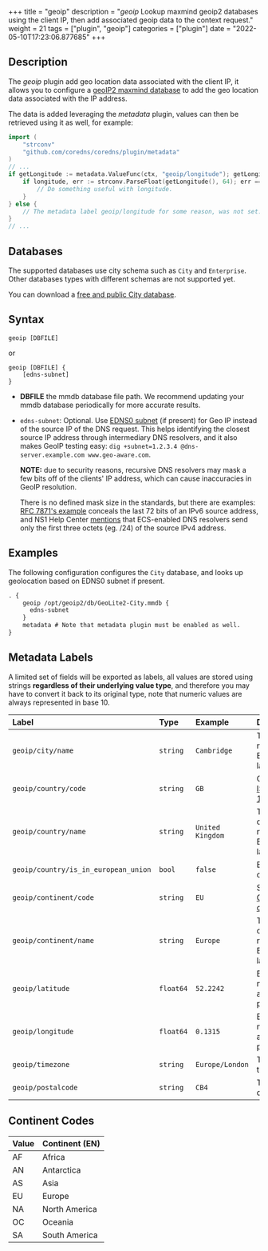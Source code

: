 +++
title = "geoip"
description = "*geoip* Lookup maxmind geoip2 databases using the client IP, then add associated geoip data to the context request."
weight = 21
tags = ["plugin", "geoip"]
categories = ["plugin"]
date = "2022-05-10T17:23:06.877685"
+++

## Description

The *geoip* plugin add geo location data associated with the client IP, it allows you to configure a [geoIP2 maxmind database](https://dev.maxmind.com/geoip/docs/databases) to add the geo location data associated with the IP address.

The data is added leveraging the *metadata* plugin, values can then be retrieved using it as well, for example:

```go
import (
    "strconv"
    "github.com/coredns/coredns/plugin/metadata"
)
// ...
if getLongitude := metadata.ValueFunc(ctx, "geoip/longitude"); getLongitude != nil {
    if longitude, err := strconv.ParseFloat(getLongitude(), 64); err == nil {
        // Do something useful with longitude.
    }
} else {
    // The metadata label geoip/longitude for some reason, was not set.
}
// ...
```

## Databases

The supported databases use city schema such as `City` and `Enterprise`. Other databases types with different schemas are not supported yet.

You can download a [free and public City database](https://dev.maxmind.com/geoip/geolite2-free-geolocation-data).

## Syntax

```text
geoip [DBFILE]
```

or

```text
geoip [DBFILE] {
    [edns-subnet]
}
```

* **DBFILE** the mmdb database file path. We recommend updating your mmdb database periodically for more accurate results.
* `edns-subnet`: Optional. Use [EDNS0 subnet](https://en.wikipedia.org/wiki/EDNS_Client_Subnet) (if present) for Geo IP instead of the source IP of the DNS request. This helps identifying the closest source IP address through intermediary DNS resolvers, and it also makes GeoIP testing easy: `dig +subnet=1.2.3.4 @dns-server.example.com www.geo-aware.com`.

  **NOTE:** due to security reasons, recursive DNS resolvers may mask a few bits off of the clients' IP address, which can cause inaccuracies in GeoIP resolution.

  There is no defined mask size in the standards, but there are examples: [RFC 7871's example](https://datatracker.ietf.org/doc/html/rfc7871#section-13) conceals the last 72 bits of an IPv6 source address, and NS1 Help Center [mentions](https://help.ns1.com/hc/en-us/articles/360020256573-About-the-EDNS-Client-Subnet-ECS-DNS-extension) that ECS-enabled DNS resolvers send only the first three octets (eg. /24) of the source IPv4 address.

## Examples

The following configuration configures the `City` database, and looks up geolocation based on EDNS0 subnet if present.

```txt
. {
    geoip /opt/geoip2/db/GeoLite2-City.mmdb {
      edns-subnet
    }
    metadata # Note that metadata plugin must be enabled as well.
}
```

## Metadata Labels

A limited set of fields will be exported as labels, all values are stored using strings **regardless of their underlying value type**, and therefore you may have to convert it back to its original type, note that numeric values are always represented in base 10.

| Label                                | Type      | Example          | Description
| :----------------------------------- | :-------- | :--------------  | :------------------
| `geoip/city/name`                    | `string`  | `Cambridge`      | Then city name in English language.
| `geoip/country/code`                 | `string`  | `GB`             | Country [ISO 3166-1](https://en.wikipedia.org/wiki/ISO_3166-1) code.
| `geoip/country/name`                 | `string`  | `United Kingdom` | The country name in English language.
| `geoip/country/is_in_european_union` | `bool`    | `false`          | Either `true` or `false`.
| `geoip/continent/code`               | `string`  | `EU`             | See [Continent codes](#ContinentCodes).
| `geoip/continent/name`               | `string`  | `Europe`         | The continent name in English language.
| `geoip/latitude`                     | `float64` | `52.2242`        | Base 10, max available precision.
| `geoip/longitude`                    | `float64` | `0.1315`         | Base 10, max available precision.
| `geoip/timezone`                     | `string`  | `Europe/London`  | The timezone.
| `geoip/postalcode`                   | `string`  | `CB4`            | The postal code.

## Continent Codes

| Value | Continent (EN) |
| :---- | :------------- |
| AF    | Africa         |
| AN    | Antarctica     |
| AS    | Asia           |
| EU    | Europe         |
| NA    | North America  |
| OC    | Oceania        |
| SA    | South America  |
